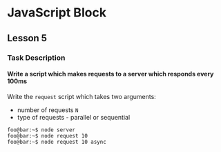 # JavaScript Block

## Lesson 5

### Task Description

#### Write a script which makes requests to a server which responds every 100ms

Write the ```request``` script which takes two arguments:
* number of requests `N`
* type of requests - parallel or sequential

```console
foo@bar:~$ node server
foo@bar:~$ node request 10
foo@bar:~$ node request 10 async
```
